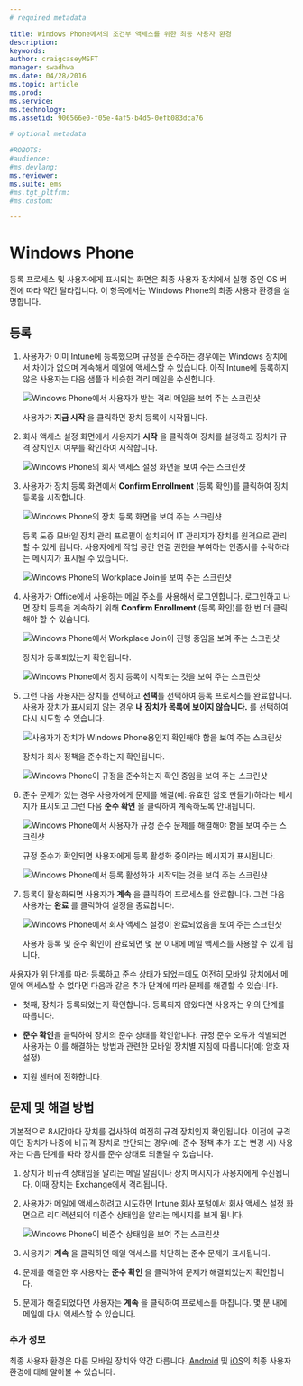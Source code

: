 ```yaml
---
# required metadata

title: Windows Phone에서의 조건부 액세스를 위한 최종 사용자 환경
description:
keywords:
author: craigcaseyMSFT
manager: swadhwa
ms.date: 04/28/2016
ms.topic: article
ms.prod:
ms.service:
ms.technology:
ms.assetid: 906566e0-f05e-4af5-b4d5-0efb083dca76

# optional metadata

#ROBOTS:
#audience:
#ms.devlang:
ms.reviewer:
ms.suite: ems
#ms.tgt_pltfrm:
#ms.custom:

---
```


# Windows Phone

등록 프로세스 및 사용자에게 표시되는 화면은 최종 사용자 장치에서 실행 중인 OS 버전에 따라 약간 달라집니다.  이 항목에서는 Windows Phone의 최종 사용자 환경을 설명합니다.

## 등록

1.  사용자가 이미 Intune에 등록했으며 규정을 준수하는 경우에는 Windows 장치에서 차이가 없으며 계속해서 메일에 액세스할 수 있습니다. 아직 Intune에 등록하지 않은 사용자는 다음 샘플과 비슷한 격리 메일을 수신합니다.

    ![Windows Phone에서 사용자가 받는 격리 메일을 보여 주는 스크린샷](./media/ProtectEmail/EUX-Windows-quarantineEmail.png)

    사용자가 **지금 시작** 을 클릭하면 장치 등록이 시작됩니다.

2.  회사 액세스 설정 화면에서 사용자가 **시작** 을 클릭하여 장치를 설정하고 장치가 규격 장치인지 여부를 확인하여 시작합니다.

    ![Windows Phone의 회사 액세스 설정 화면을 보여 주는 스크린샷](./media/ProtectEmail/EUX-Windows1-company-Access-Setup.png)

3.  사용자가 장치 등록 화면에서 **Confirm Enrollment** (등록 확인)를 클릭하여 장치 등록을 시작합니다.

    ![Windows Phone의 장치 등록 화면을 보여 주는 스크린샷](./media/ProtectEmail/EUX-Windows3-enroll-Device.png)

    등록 도중 모바일 장치 관리 프로필이 설치되어 IT 관리자가 장치를 원격으로 관리할 수 있게 됩니다. 사용자에게 작업 공간 연결 권한을 부여하는 인증서를 수락하라는 메시지가 표시될 수 있습니다.

    ![Windows Phone의 Workplace Join을 보여 주는 스크린샷](./media/ProtectEmail/EUX-Windows4-workplaceJoin1.png)

4.  사용자가 Office에서 사용하는 메일 주소를 사용해서 로그인합니다. 로그인하고 나면 장치 등록을 계속하기 위해 **Confirm Enrollment** (등록 확인)를 한 번 더 클릭해야 할 수 있습니다.

    ![Windows Phone에서 Workplace Join이 진행 중임을 보여 주는 스크린샷](./media/ProtectEmail/EUX-Windows5-workplaceJoin2.png)

    장치가 등록되었는지 확인됩니다.

    ![Windows Phone에서 장치 등록이 시작되는 것을 보여 주는 스크린샷](./media/ProtectEmail/EUX-Windows6-checking-Enrollment.png)

5.  그런 다음 사용자는 장치를 선택하고 **선택**를 선택하여 등록 프로세스를 완료합니다. 사용자 장치가 표시되지 않는 경우 **내 장치가 목록에 보이지 않습니다.** 를 선택하여 다시 시도할 수 있습니다.

    ![사용자가 장치가 Windows Phone용인지 확인해야 함을 보여 주는 스크린샷](./media/ProtectEmail/EUX-Windows7-confirm-Device.png)

    장치가 회사 정책을 준수하는지 확인됩니다.

    ![Windows Phone이 규정을 준수하는지 확인 중임을 보여 주는 스크린샷](./media/ProtectEmail/EUX-Windows9-checking-Compliance.png)

6.  준수 문제가 있는 경우 사용자에게 문제를 해결(예: 유효한 암호 만들기)하라는 메시지가 표시되고 그런 다음 **준수 확인** 을 클릭하여 계속하도록 안내됩니다.

    ![Windows Phone에서 사용자가 규정 준수 문제를 해결해야 함을 보여 주는 스크린샷](./media/ProtectEmail/EUX-Windows13-resolve-Compliance.png)

    규정 준수가 확인되면 사용자에게 등록 활성화 중이라는 메시지가 표시됩니다.

    ![Windows Phone에서 등록 활성화가 시작되는 것을 보여 주는 스크린샷](./media/ProtectEmail/EUX-Windows10-activating-Enrollment.png)

7.  등록이 활성화되면 사용자가 **계속** 을 클릭하여 프로세스를 완료합니다. 그런 다음 사용자는 **완료** 를 클릭하여 설정을 종료합니다.

    ![Windows Phone에서 회사 액세스 설정이 완료되었음을 보여 주는 스크린샷](./media/ProtectEmail/EUX-Windows11-COMPLETE.png)

    사용자 등록 및 준수 확인이 완료되면 몇 분 이내에 메일 액세스를 사용할 수 있게 됩니다.

사용자가 위 단계를 따라 등록하고 준수 상태가 되었는데도 여전히 모바일 장치에서 메일에 액세스할 수 없다면 다음과 같은 추가 단계에 따라 문제를 해결할 수 있습니다.

-   첫째, 장치가 등록되었는지 확인합니다. 등록되지 않았다면 사용자는 위의 단계를 따릅니다.

-    **준수 확인**을 클릭하여 장치의 준수 상태를 확인합니다. 규정 준수 오류가 식별되면 사용자는 이를 해결하는 방법과 관련한 모바일 장치별 지침에 따릅니다(예: 암호 재설정).

-   지원 센터에 전화합니다.

## 문제 및 해결 방법
기본적으로 8시간마다 장치를 검사하여 여전히 규격 장치인지 확인됩니다. 이전에 규격이던 장치가 나중에 비규격 장치로 판단되는 경우(예: 준수 정책 추가 또는 변경 시) 사용자는 다음 단계를 따라 장치를 준수 상태로 되돌릴 수 있습니다.

1.  장치가 비규격 상태임을 알리는 메일 알림이나 장치 메시지가 사용자에게 수신됩니다. 이때 장치는 Exchange에서 격리됩니다.

2.  사용자가 메일에 액세스하려고 시도하면 Intune 회사 포털에서 회사 액세스 설정 화면으로 리디렉션되어 미준수 상태임을 알리는 메시지를 보게 됩니다.

    ![Windows Phone이 비준수 상태임을 보여 주는 스크린샷](./media/ProtectEmail/EUX-Windows14-OutOfCompliance.png)

3.  사용자가 **계속** 을 클릭하면 메일 액세스를 차단하는 준수 문제가 표시됩니다.

4.  문제를 해결한 후 사용자는 **준수 확인** 을 클릭하여 문제가 해결되었는지 확인합니다.

5.  문제가 해결되었다면 사용자는 **계속** 을 클릭하여 프로세스를 마칩니다. 몇 분 내에 메일에 다시 액세스할 수 있습니다.

### 추가 정보
최종 사용자 환경은 다른 모바일 장치와 약간 다릅니다. [Android](end-user-experience-conditional-access-android.md) 및
[iOS](end-user-experience-conditional-access-ios.md)의 최종 사용자 환경에 대해 알아볼 수 있습니다.


<!--HONumber=Apr16_HO4-->


